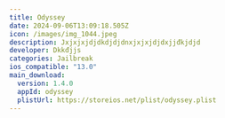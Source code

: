 ```yaml
---
title: Odyssey
date: 2024-09-06T13:09:18.505Z
icon: /images/img_1044.jpeg
description: Jxjxjxjdjdkdjdjdnxjxjxjdjdxjjđkjdjd
developer: Dkkđjjs
categories: Jailbreak
ios_compatible: "13.0"
main_download:
  version: 1.4.0
  appId: odyssey
  plistUrl: https://storeios.net/plist/odyssey.plist
---
```

